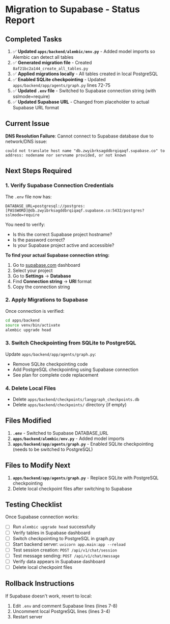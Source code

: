 # Migration to Supabase - Status Report

## Completed Tasks

1. ✅ **Updated `apps/backend/alembic/env.py`** - Added model imports so Alembic can detect all tables
2. ✅ **Generated migration file** - Created `8af21bc2a144_create_all_tables.py`  
3. ✅ **Applied migrations locally** - All tables created in local PostgreSQL
4. ✅ **Enabled SQLite checkpointing** - Updated `apps/backend/app/agents/graph.py` lines 72-75
5. ✅ **Updated `.env` file** - Switched to Supabase connection string (with sslmode=require)
6. ✅ **Updated Supabase URL** - Changed from placeholder to actual Supabase URL format

## Current Issue

**DNS Resolution Failure**: Cannot connect to Supabase database due to network/DNS issue:
```
could not translate host name "db.zwyibrksagddbrqiqaqf.supabase.co" to address: nodename nor servname provided, or not known
```

## Next Steps Required

### 1. Verify Supabase Connection Credentials

The `.env` file now has:
```env
DATABASE_URL=postgresql://postgres:[PASSWORD]@db.zwyibrksagddbrqiqaqf.supabase.co:5432/postgres?sslmode=require
```

You need to verify:
- Is this the correct Supabase project hostname?
- Is the password correct?
- Is your Supabase project active and accessible?

**To find your actual Supabase connection string:**
1. Go to [supabase.com](https://supabase.com) dashboard
2. Select your project
3. Go to **Settings** → **Database**
4. Find **Connection string** → **URI** format
5. Copy the connection string

### 2. Apply Migrations to Supabase

Once connection is verified:
```bash
cd apps/backend
source venv/bin/activate
alembic upgrade head
```

### 3. Switch Checkpointing from SQLite to PostgreSQL

Update `apps/backend/app/agents/graph.py`:
- Remove SQLite checkpointing code
- Add PostgreSQL checkpointing using Supabase connection
- See plan for complete code replacement

### 4. Delete Local Files

- Delete `apps/backend/checkpoints/langgraph_checkpoints.db`
- Delete `apps/backend/checkpoints/` directory (if empty)

## Files Modified

1. **`.env`** - Switched to Supabase DATABASE_URL
2. **`apps/backend/alembic/env.py`** - Added model imports
3. **`apps/backend/app/agents/graph.py`** - Enabled SQLite checkpointing (needs to be switched to PostgreSQL)

## Files to Modify Next

1. **`apps/backend/app/agents/graph.py`** - Replace SQLite with PostgreSQL checkpointing
2. Delete local checkpoint files after switching to Supabase

## Testing Checklist

Once Supabase connection works:

- [ ] Run `alembic upgrade head` successfully
- [ ] Verify tables in Supabase dashboard
- [ ] Switch checkpointing to PostgreSQL in graph.py
- [ ] Start backend server: `uvicorn app.main:app --reload`
- [ ] Test session creation: `POST /api/v1/chat/session`
- [ ] Test message sending: `POST /api/v1/chat/message`
- [ ] Verify data appears in Supabase dashboard
- [ ] Delete local checkpoint files

## Rollback Instructions

If Supabase doesn't work, revert to local:

1. Edit `.env` and comment Supabase lines (lines 7-8)
2. Uncomment local PostgreSQL lines (lines 3-4)
3. Restart server

